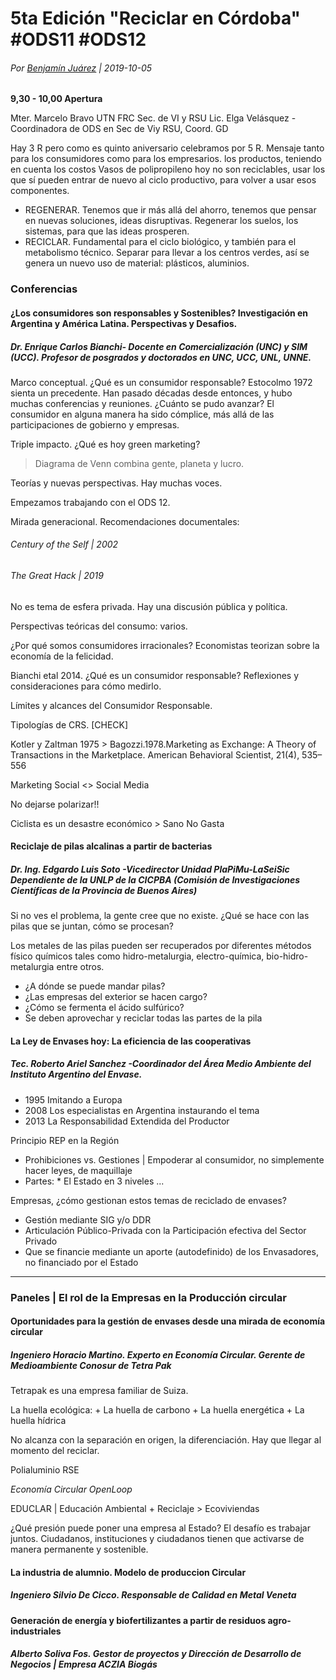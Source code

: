 # 5ta Edición "Reciclar en Córdoba" #ODS11 #ODS12

###### Por [Benjamín Juárez](benjaminjuarezarlt@greendrinkscba.org) | 2019-10-05

**9,30 - 10,00 Apertura**

Mter. Marcelo Bravo UTN FRC Sec. de VI y RSU Lic. Elga Velásquez
-Coordinadora de ODS en Sec de Viy RSU, Coord. GD

Hay 3 R pero como es quinto aniversario celebramos por 5 R.
Mensaje tanto para los consumidores como para los empresarios.
los productos, teniendo en cuenta los costos
Vasos de polipropileno hoy no son reciclables, usar los que sí pueden entrar de nuevo al ciclo
productivo, para volver a usar esos componentes.
+ REGENERAR. Tenemos que ir más allá del ahorro, tenemos que pensar en nuevas soluciones, ideas
  disruptivas. Regenerar los suelos, los sistemas, para que las ideas prosperen.
+ RECICLAR. Fundamental para el ciclo biológico, y también para el metabolismo técnico. Separar
  para llevar a los centros verdes, así se genera un nuevo uso de material: plásticos, aluminios.

### Conferencias

#### ¿Los consumidores son responsables y Sostenibles? Investigación en Argentina y América Latina.  Perspectivas y Desafios.

##### Dr. Enrique Carlos Bianchi- Docente en Comercialización (UNC) y SIM (UCC). Profesor de posgrados y doctorados en UNC, UCC, UNL, UNNE.

Marco conceptual. ¿Qué es un consumidor responsable? Estocolmo 1972 sienta un precedente. Han
pasado décadas desde entonces, y hubo muchas conferencias y reuniones. ¿Cuánto se pudo
avanzar? El consumidor en alguna manera ha sido cómplice, más allá de las participaciones de
gobierno y empresas.

Triple impacto. ¿Qué es hoy green marketing?

> Diagrama de Venn combina gente, planeta y lucro.

Teorías y nuevas perspectivas. Hay muchas voces.

Empezamos trabajando con el ODS 12.

Mirada generacional. Recomendaciones documentales:

###### Century of the Self | 2002
###### The Great Hack | 2019

No es tema de esfera privada. Hay una discusión pública y política.

Perspectivas teóricas del consumo: varios.

¿Por qué somos consumidores irracionales?
Economistas teorizan sobre la economía de la felicidad.

Bianchi etal 2014. ¿Qué es un consumidor responsable? Reflexiones y consideraciones para cómo medirlo.

Límites y alcances del Consumidor Responsable.

Tipologías de CRS. [CHECK]

Kotler y Zaltman 1975 > Bagozzi.1978.Marketing as Exchange: A Theory of Transactions in the
Marketplace. American Behavioral Scientist, 21(4), 535–556

Marketing Social <> Social Media

No dejarse polarizar!!

Ciclista es un desastre económico > Sano No Gasta


#### Reciclaje de pilas alcalinas a partir de bacterias

##### Dr. Ing. Edgardo Luis Soto -Vicedirector  Unidad PlaPiMu-LaSeiSic Dependiente de la UNLP de la CICPBA (Comisión de Investigaciones Científicas de la Provincia de Buenos Aires)

Si no ves el problema, la gente cree que no existe.
¿Qué se hace con las pilas que se juntan, cómo se procesan?

Los metales de las pilas pueden ser recuperados por diferentes métodos físico químicos tales
como hidro-metalurgia, electro-química, bio-hidro-metalurgia entre otros.

+ ¿A dónde se puede mandar pilas?
+ ¿Las empresas del exterior se hacen cargo?
+ ¿Cómo se fermenta el ácido sulfúrico?
+ Se deben aprovechar y reciclar todas las partes de la pila

#### La Ley de Envases hoy: La eficiencia de las cooperativas

##### Tec. Roberto Ariel Sanchez -Coordinador del Área Medio Ambiente del Instituto Argentino del Envase.

+ 1995 Imitando a Europa
+ 2008 Los especialistas en Argentina instaurando el tema
+ 2013 La Responsabilidad Extendida del Productor

Principio REP en la Región
+ Prohibiciones vs. Gestiones | Empoderar al consumidor, no simplemente hacer leyes, de maquillaje
+ Partes: * El Estado en 3 niveles ...


Empresas, ¿cómo gestionan estos temas de reciclado de envases?
+ Gestión mediante SIG y/o DDR
+ Articulación Público-Privada con la Participación efectiva del Sector Privado
+ Que se financie mediante un aporte (autodefinido) de los Envasadores, no financiado por el Estado

******

### Paneles | El rol de la Empresas en la Producción circular

#### Oportunidades para la gestión de envases desde una mirada de economía circular
##### Ingeniero Horacio Martino. Experto en Economía Circular. Gerente de Medioambiente Conosur de Tetra Pak

Tetrapak es una empresa familiar de Suiza.

La huella ecológica:
    + La huella de carbono
    + La huella energética
    + La huella hídrica

No alcanza con la separación en origen, la diferenciación. Hay que llegar al momento del reciclar.

Polialuminio RSE

*Economía Circular OpenLoop*

EDUCLAR | Educación Ambiental + Reciclaje > Ecoviviendas

¿Qué presión puede poner una empresa al Estado?
El desafío es trabajar juntos.
Ciudadanos, instituciones y ciudadanos tienen que activarse de manera permanente y sostenible.

#### La industria de alumnio. Modelo de produccion Circular
##### Ingeniero Silvio De Cicco. Responsable de Calidad en Metal Veneta



#### Generación de energía y biofertilizantes a partir de residuos agro-industriales
##### Alberto Soliva Fos. Gestor de proyectos y Dirección de Desarrollo de Negocios | Empresa ACZIA Biogás

